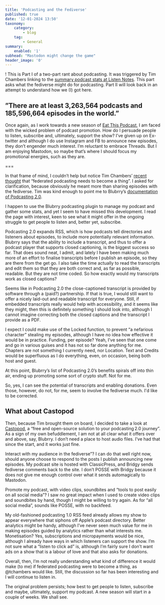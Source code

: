 ```yaml
---
title: 'Podcasting and the Fediverse'
published: true
date: '12-01-2024 13:50'
taxonomy:
    category:
        - blog
    tag:
        - General
summary:
    enabled: '1'
subhead: "Mastodon might change the game"
header_image: '0'
---
```


! This is Part I of a two-part rant about podcasting. It was triggered by Tim Chambers linking to the [summary podcast stats at Listen Notes](https://www.listennotes.com/podcast-stats/). This part asks what the fediverse might do for podcasting. Part II will look back in an attempt to understand how we (I) got here.

## ”There are at least 3,263,564 podcasts and 185,596,664 episodes in the world.”

Once again, as I work towards a new season of [Eat This Podcast](https://eatthispodcast.com), I am faced with the wicked problem of podcast promotion. How do I persuade people to listen, subscribe and, ultimately, support the show? I’ve given up on Ex-twitter and although I do use Instagram and FB to announce new episodes, they don’t engender much interest. I’m reluctant to embrace Threads. But I am enjoying Mastodon, so maybe that’s where I should focus my promotional energies, such as they are.

=== 

In that frame of mind, I couldn’t help but notice Tim Chambers’ [recent thought](https://indieweb.social/@tchambers/111700004921310643#.) that “federated podcasting needs to become a thing”. I asked for clarification, because obviously he meant more than sharing episodes with the fediverse. Tim was kind enough to point me to Blubrry’s [documentation of Podcasting 2.0](https://blubrry.com/support/podcasting-2-0-introduction/).

I happen to use the Blubrry podcasting plugin to manage my podcast and gather some stats, and yet I seem to have missed this development. I read the page with interest, keen to see what it might offer in the ongoing struggle to get people to listen and, better yet, subscribe.

Podcasting 2.0 expands RSS, which is how podcasts tell directories and listeners about episodes, to include more potentially relevant information. Blubrry says that the ability to include a transcript, and thus to offer a podcast player that supports closed captioning, is the biggest success so far. That does sound neat, I admit, and lately I have been making much more of an effort to finalise transcripts before I publish an episode, so they are there from the get go. I also take the time actually to read the transcripts and edit them so that they are both correct and, as far as possible, readable. But they are not time coded. So how exactly would my transcripts work as closed captions? 

Seems like in Podcasting 2.0 the close-captioned transcript is provided by software through a (paid?) partnership. If that is true, I would still want to offer a nicely laid-out and readable transcript for everyone. Still, if embedded transcripts really would help with accessibility, and it seems like they might, then this is definitely something I should look into, although I cannot imagine correcting both the closed captions and the transcript I provide as a PDF.

I expect I could make use of the Locked function, to prevent “a nefarious character” stealing my episodes, although I have no idea how effective it would be in practice. Funding, per episode? Yeah, I’ve seen that one come and go in various guises and it has not so far done anything for me. Chapters are not something I currently need, nor Location. Text and Credits would be superfluous as I do everything, even, on occasion, being both host and guest.

At this point, Blubrry’s list of Podcasting 2.0’s benefits spirals off into thin air, ending up promoting some sort of crypto stuff. Not for me. 

So, yes, I can see the potential of transcripts and enabling donations. Even those, however, do not, for me, seem to involve the fediverse much. I'd like to be corrected.

## What about Castopod

Then, because Tim brought them on board, I decided to take a look at [Castopod](https://castopod.org), a “free and open-source solution to your podcasting 2.0 journey”. As a sign of my own befuddlement, I am not at all clear what it offers over and above, say, Blubrry. I don’t need a place to host audio files. I’ve had that since the start, and it works just fine. 

Interact with my audience in the fediverse”? I can do that well right now, should anyone choose to respond to the posts I publish announcing new episodes. My podcast site is hosted with ClassicPress, and Bridgy sends fediverse comments back to the site. I don’t POSSE with Bridgy because it does not give me enough control over what it sends automagically to Mastodon.

Promote my podcast, with video clips, soundbites and “tools to post easily on all social media”? I saw no great impact when I used to create video clips and soundbites by hand, though I might be willing to try again. As for “all social media”, sounds like POSSE, with no backfeed.

My old-fashioned podcasting 1.0 RSS feed already allows my show to appear everywhere that siphons off Apple’s podcast directory. Better analytics might be handy, although I’ve never seen much value for me in making episodes guided by analytics rather than what interests me. Monetisation? Yes, subscriptions and micropayments would be nice, although I already have ways in which listeners can support the show. I’m not sure what a “listen to click ad” is, although I’m fairly sure I don’t want ads on a show that is a labour of love and that also asks for donations.

Overall, then, I’m not really understanding what kind of difference it would make (to me) if federated podcasting were to become a thing, as @tchambers would like. Still, the discussion so far has been interesting and I will continue to listen in.

The original problem persists; how best to get people to listen, subscribe and maybe, ultimately, support my podcast. A new season will start in a couple of weeks. We shall see.